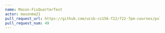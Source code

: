 ```yaml
---
name: Mason-FixQuarterTest
actor: masonma21
pull_request_url: https://github.com/ucsb-cs156-f22/f22-7pm-courses/pull/49
pull_request_num: 49
---
```

